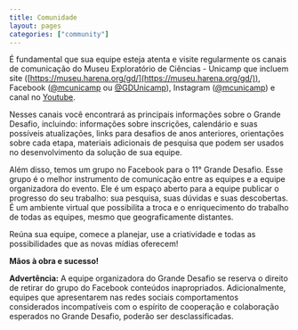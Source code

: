 ```yaml
---
title: Comunidade
layout: pages
categories: ["community"]
---
```


É fundamental que sua equipe esteja atenta e visite regularmente os canais de comunicação do Museu Exploratório de Ciências - Unicamp que incluem site ([https://museu.harena.org/gd/](https://museu.harena.org/gd/)), Facebook ([@mcunicamp](https://pt-br.facebook.com/mcunicamp) ou [@GDUnicamp](https://www.facebook.com/GDUnicamp/)), Instagram ([@mcunicamp](https://www.instagram.com/mcunicamp/)) e canal no [Youtube](https://www.youtube.com/@mcunicamp).

Nesses canais você encontrará as principais informações sobre o Grande Desafio, incluindo: informações sobre inscrições, calendário e suas possíveis atualizações, links para desafios de anos anteriores, orientações sobre cada etapa, materiais adicionais de pesquisa que podem ser usados no desenvolvimento da solução de sua equipe.

Além disso, temos um  grupo no Facebook para o 11° Grande Desafio. Esse grupo é o melhor instrumento de comunicação entre as equipes e a equipe organizadora do evento. Ele é um espaço aberto para a equipe publicar o progresso do seu trabalho: sua pesquisa, suas dúvidas e suas descobertas. É um ambiente virtual que possibilita a troca e o enriquecimento do trabalho de todas as equipes, mesmo que geograficamente distantes.

Reúna sua equipe, comece a planejar, use a criatividade e todas as possibilidades que as novas mídias oferecem! 

**Mãos à obra e sucesso!**

**Advertência:** A equipe organizadora do Grande Desafio se reserva o direito de retirar do grupo do Facebook conteúdos inapropriados. Adicionalmente, equipes que apresentarem nas redes sociais comportamentos considerados incompatíveis com o espírito de cooperação e colaboração esperados no Grande Desafio, poderão ser desclassificadas.
